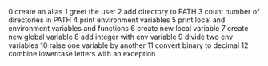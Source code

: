 0 create an alias
1 greet the user
2 add directory to PATH
3 count number of directories in PATH
4 print environment variables
5 print local and environment variables and functions
6 create new local variable
7 create new global variable
8 add integer with env variable
9 divide two env variables
10 raise one variable by another
11 convert binary to decimal
12 combine lowercase letters with an exception
